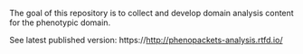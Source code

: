 The goal of this repository is to collect and develop domain analysis content for the phenotypic domain. 

See latest published version: https://http://phenopackets-analysis.rtfd.io/
